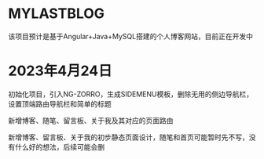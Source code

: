# MYLASTBLOG

该项目预计是基于Angular+Java+MySQL搭建的个人博客网站，目前正在开发中

# 2023年4月24日

初始化项目，引入NG-ZORRO，生成SIDEMENU模板，删除无用的侧边导航栏，设置顶端路由导航栏和简单的标题

新增博客、随笔、留言板、关于我及其对应的页面路由

新增博客、留言板、关于我的初步静态页面设计，随笔和首页可能暂时先不写，没有什么好的想法，后续可能会删
